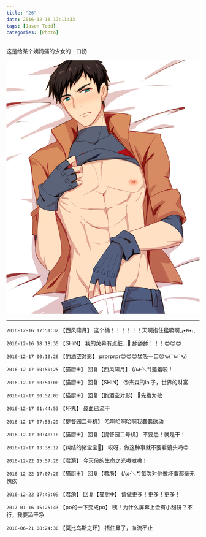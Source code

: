 ```yaml
---
title: "26"
date: 2016-12-16 17:11:33
tags: [Jason Todd]
categories: [Photo]
---
```


<p>这是给某个姨妈痛的少女的一口奶</p>

![](https://raw.githubusercontent.com/alicewish/meowchain247/master/img_cVZNdzJtQk9JV2VHS0R4MFRSM1Vvcm1PR1VCZ0pBL2x3NEcrcE5RZi9pRHpPYUJFTkE3L25BPT0.jpg)

---

`2016-12-16 17:51:32` 【西风啸月】 这个桶！！！！！！天啊抱住猛吸啊ˎ₍•ʚ•₎ˏ

`2016-12-16 18:18:35` 【SHiN】 我的荧幕有点脏...😤 舔舔舔！！！😍😍😍

`2016-12-17 00:10:26` 【酌酒空对影】 prprprpr😍😍😍猛吸一口😚ԅ(¯ㅂ¯ԅ)

`2016-12-17 00:50:25` 【猫厨✙】 回复【西风啸月】 (/ω·＼*)羞羞啦！

`2016-12-17 00:51:00` 【猫厨✙】 回复【SHiN】 😘杰森的lai子，世界的财富

`2016-12-17 00:52:03` 【猫厨✙】 回复【酌酒空对影】 🤗先撸为敬

`2016-12-17 01:44:53` 【坏鬼】 鼻血已流干

`2016-12-17 07:53:29` 【提督园二号机】 哈啊哈啊哈啊我蠢蠢欲动

`2016-12-17 10:40:10` 【猫厨✙】 回复【提督园二号机】 不要怂！就是干！

`2016-12-17 13:38:12` 【纠结的猪宝宝🐷】 哎呀，做这种事就不要看镜头吗😊

`2016-12-22 15:57:20` 【君漪】 今天份的生命之光嗷嗷嗷！

`2016-12-22 17:07:20` 【猫厨✙】 回复【君漪】 (/ω·＼*)每次对他做坏事都毫无愧疚

`2016-12-22 17:49:09` 【君漪】 回复【猫厨✙】 请做更多！更多！更多！

`2017-01-16 15:25:43` 【po的一下变成po】 咦！为什么屏幕上会有小甜饼？不行，我要舔干净

`2018-06-21 08:24:30` 【莫比乌斯之环】 捂住鼻子，血流不止
